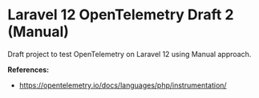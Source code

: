 # Laravel 12 OpenTelemetry Draft 2 (Manual)

Draft project to test OpenTelemetry on Laravel 12 using Manual approach.

**References:**
- https://opentelemetry.io/docs/languages/php/instrumentation/
